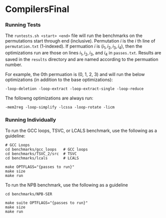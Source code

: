 # CompilersFinal

### Running Tests
The `runtests.sh <start> <end>` file will run the benchmarks on the permutations start through end (inclusive). Permutation $i$ is the $i$ th line of `permutation.txt` (1-indexed). If permuation $i$ is $(i_1, i_2, i_3, i_4)$, then the optimizations run are those on lines $i_1, i_2, i_3$, and $i_4$ in `passes.txt`. Results are saved in the `results` directory and are named according to the permuation number. 

For example, the 0th permuation is (0, 1, 2, 3) and will run the below optimizations (in addition to the base optimizations):
```
-loop-deletion -loop-extract -loop-extract-single -loop-reduce
```

The followng optimizations are always run:
```
-mem2reg -loop-simplify -lcssa -loop-rotate -licm
```

### Running Individually
To run the GCC loops, TSVC, or LCALS benchmark, use the following as a guideline:
```
# GCC Loops
cd benchmarks/gcc_loops   # GCC loops
cd benchmarks/TSVC_2/src  # TSVC
cd benchmarks/lcals       # LCALS

make OPTFLAGS="{passes to run}"
make size
make run
```
To run the NPB benchmark, use the following as a guideline
```
cd benchmarks/NPB-SER

make suite OPTFLAGS="{passes to run}"
make size
make run
```
